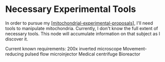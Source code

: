 # Necessary Experimental Tools

In order to pursue my [[mitochondrial-experimental-proposals]], I'll need tools to manipulate mitochondria.  Currently, I don't know the full extent of necessary tools.  This node will accumulate information on that subject as I discover it.

Current known requirements:
200x inverted microscope
Movement-reducing pulsed flow microinjector
Medical centrifuge
Bioreactor

[//begin]: # "Autogenerated link references for markdown compatibility"
[mitochondrial-experimental-proposals]: mitochondrial-experimental-proposals "Mitochondrial Experimental Proposals"
[//end]: # "Autogenerated link references"